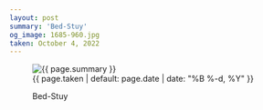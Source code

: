 ```yaml
---
layout: post
summary: 'Bed-Stuy'
og_image: 1685-960.jpg
taken: October 4, 2022
---
```


<figure class="post">
<img alt="{{ page.summary }}" sizes="(min-width: 700px) 50vw, calc(100vw - 2rem)" src="{{ site.assets_url }}/1685-480.jpg" srcset="{{ site.assets_url }}/1685-240.jpg 240w, {{ site.assets_url }}/1685-480.jpg 480w, {{ site.assets_url }}/1685-720.jpg 720w, {{ site.assets_url }}/1685-960.jpg 960w"/>
<figcaption>
<time>{{ page.taken | default: page.date | date: "%B %-d, %Y" }}</time>
<p>Bed-Stuy</p>
</figcaption>
</figure>

